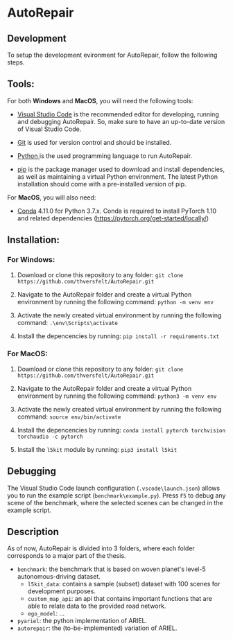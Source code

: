 # AutoRepair

## Development

To setup the development evironment for AutoRepair, follow the following steps.

## Tools:

For both **Windows** and **MacOS**, you will need the following tools:

- [Visual Studio Code](https://code.visualstudio.com/download) is the recommended editor for developing, running and debugging AutoRepair. So, make sure to have an up-to-date version of Visual Studio Code.

- [Git](https://git-scm.com/) is used for version control and should be installed.

- [Python ](https://www.python.org/downloads/) is the used programming language to run AutoRepair. 

- [pip](https://pypi.org/project/pip/) is the package manager used to download and install dependencies, as well as maintaining a virtual Python environment. The latest Python installation should come with a pre-installed version of pip.

For **MacOS**, you will also need:

- [Conda](https://docs.conda.io/projects/conda/en/latest/user-guide/install/macos.html) 4.11.0 for Python 3.7.x. Conda is required to install PyTorch 1.10 and related dependencies (https://pytorch.org/get-started/locally/)

## Installation:

### For Windows:

1. Download or clone this repository to any folder: ```git clone https://github.com/thversfelt/AutoRepair.git```

2. Navigate to the AutoRepair folder and create a virtual Python environment by running the following command: ```python -m venv env```

3. Activate the newly created virtual environment by running the following command: ```.\env\Scripts\activate```

4. Install the depencencies by running: ```pip install -r requirements.txt```

### For MacOS:

1. Download or clone this repository to any folder: ```git clone https://github.com/thversfelt/AutoRepair.git```

2. Navigate to the AutoRepair folder and create a virtual Python environment by running the following command: ```python3 -m venv env```

3. Activate the newly created virtual environment by running the following command: ```source env/bin/activate```

4. Install the depencencies by running: ```conda install pytorch torchvision torchaudio -c pytorch```

5. Install the ```l5kit``` module by running: ```pip3 install l5kit```

## Debugging

The Visual Studio Code launch configuration (```.vscode\launch.json```) allows you to run the example script (```benchmark\example.py```). Press ```F5``` to debug any scene of the benchmark, where the selected scenes can be changed in the example script.

## Description

As of now, AutoRepair is divided into 3 folders, where each folder corresponds to a major part of the thesis. 

- ```benchmark```: the benchmark that is based on woven planet's level-5 autonomous-driving dataset.
    - ```l5kit_data```: contains a sample (subset) dataset with 100 scenes for development purposes.
    - ```custom_map_api```: an api that contains important functions that are able to relate data to the provided road network.
    - ```ego_model```: ...
- ```pyariel```: the python implementation of ARIEL.
- ```autorepair```: the (to-be-implemented) variation of ARIEL.

